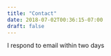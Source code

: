 ```yaml
---
title: "Contact"
date: 2018-07-02T00:36:15-07:00
draft: false
---
```


I respond to email within two days